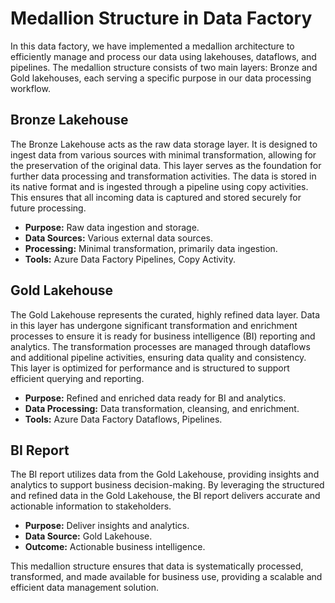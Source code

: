 # Medallion Structure in Data Factory

In this data factory, we have implemented a medallion architecture to efficiently manage and process our data using lakehouses, dataflows, and pipelines. The medallion structure consists of two main layers: Bronze and Gold lakehouses, each serving a specific purpose in our data processing workflow.

## Bronze Lakehouse

The Bronze Lakehouse acts as the raw data storage layer. It is designed to ingest data from various sources with minimal transformation, allowing for the preservation of the original data. This layer serves as the foundation for further data processing and transformation activities. The data is stored in its native format and is ingested through a pipeline using copy activities. This ensures that all incoming data is captured and stored securely for future processing.

- **Purpose:** Raw data ingestion and storage.
- **Data Sources:** Various external data sources.
- **Processing:** Minimal transformation, primarily data ingestion.
- **Tools:** Azure Data Factory Pipelines, Copy Activity.

## Gold Lakehouse

The Gold Lakehouse represents the curated, highly refined data layer. Data in this layer has undergone significant transformation and enrichment processes to ensure it is ready for business intelligence (BI) reporting and analytics. The transformation processes are managed through dataflows and additional pipeline activities, ensuring data quality and consistency. This layer is optimized for performance and is structured to support efficient querying and reporting.

- **Purpose:** Refined and enriched data ready for BI and analytics.
- **Data Processing:** Data transformation, cleansing, and enrichment.
- **Tools:** Azure Data Factory Dataflows, Pipelines.

## BI Report

The BI report utilizes data from the Gold Lakehouse, providing insights and analytics to support business decision-making. By leveraging the structured and refined data in the Gold Lakehouse, the BI report delivers accurate and actionable information to stakeholders.

- **Purpose:** Deliver insights and analytics.
- **Data Source:** Gold Lakehouse.
- **Outcome:** Actionable business intelligence.

This medallion structure ensures that data is systematically processed, transformed, and made available for business use, providing a scalable and efficient data management solution.
